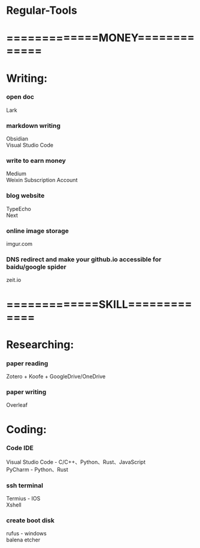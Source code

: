 # Regular-Tools

# =============MONEY=============
# Writing:
### open doc
Lark  

### markdown writing
Obsidian  
Visual Studio Code  

### write to earn money
Medium  
Weixin Subscription Account  

### blog website
TypeEcho  
Next  

### online image storage
imgur.com  

### DNS redirect and make your github.io accessible for baidu/google spider
zeit.io  

# =============SKILL=============
# Researching:
### paper reading
Zotero + Koofe + GoogleDrive/OneDrive  

### paper writing
Overleaf  

# Coding:

### Code IDE
Visual Studio Code  - C/C++、Python、Rust、JavaScript  
PyCharm - Python、Rust  

### ssh terminal
Termius - IOS  
Xshell  

### create boot disk
rufus - windows  
balena etcher


